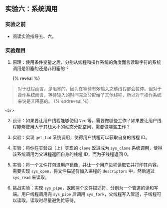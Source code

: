 ## 实验六：系统调用

### 实验之前

- 阅读实验指导五、六。

### 实验题目

1.  原理：使用条件变量之后，分别从线程和操作系统的角度而言读取字符的系统调用是阻塞的还是非阻塞的？

    {% reveal %}
> 对于线程而言，是阻塞的，因为在等待有效输入之前线程都会暂停。但对于操作系统而言，等待输入的时间完全分配给了其他线程，所以对于操作系统来说是非阻塞的。
    {% endreveal %}

    <br>
2.  设计：如果要让用户线程能够使用 `Vec` 等，需要做哪些工作？如果要让用户线程能够使用大于其栈大小的动态分配空间，需要做哪些工作？

3.  实验：实现 `get_tid` 系统调用，使得用户线程可以获取自身的线程 ID。

4.  实验：将你在实验四（上）实现的 `clone` 改进成为 `sys_clone` 系统调用，使得该系统调用为父进程返回自身的线程 ID，而为子线程返回 0。

5.  实验：将一个文件打包进用户镜像，并让一个用户进程读取它并打印其内容。需要实现 `sys_open`，将文件描述符加入进程的 `descriptors` 中，然后通过 `sys_read` 来读取。

6.  挑战实验：实现 `sys_pipe`，返回两个文件描述符，分别为一个管道的读和写端。用户线程调用完 `sys_pipe` 后调用 `sys_fork`，父线程写入管道，子线程可以读取。读取时尽量避免忙等待。
